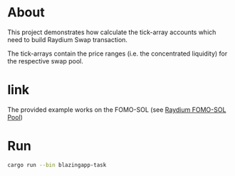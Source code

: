# About

This project demonstrates how calculate the tick-array accounts which need to build Raydium Swap transaction.

The tick-arrays contain the price ranges (i.e. the concentrated liquidity) for the respective swap pool.

# link
The provided example works on the FOMO-SOL (see [Raydium FOMO-SOL Pool](https://raydium.io/swap/?inputMint=sol&outputMint=ZxBon4vcf3DVcrt63fJU52ywYm9BKZC6YuXDhb3fomo))
# Run
```bash
cargo run --bin blazingapp-task
```
